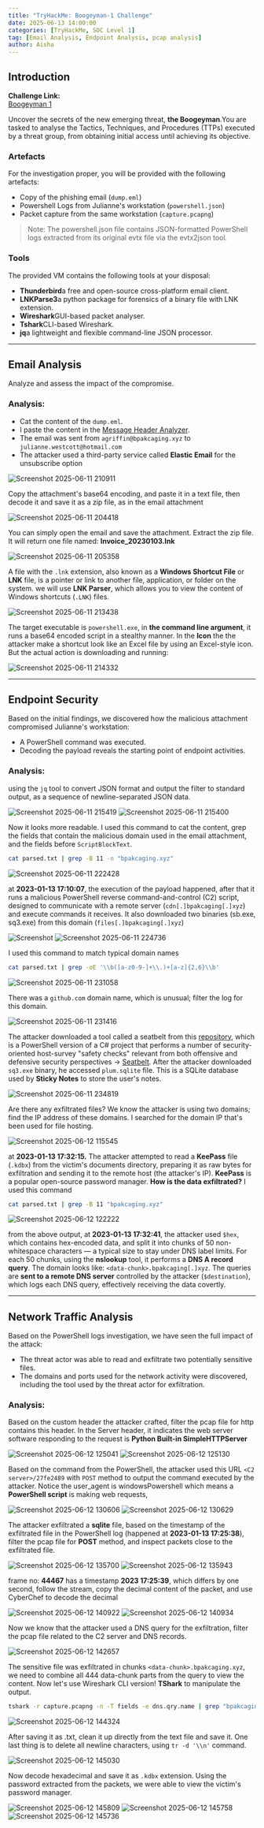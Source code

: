```yaml
---
title: "TryHackMe: Boogeyman-1 Challenge"
date: 2025-06-13 14:00:00
categories: [TryHackMe, SOC Level 1]
tag: [Email Analysis, Endpoint Analysis, pcap analysis]
author: Aisha
---
```



## Introduction

**Challenge Link:**  
[Boogeyman 1](https://tryhackme.com/room/boogeyman1)

Uncover the secrets of the new emerging threat, **the Boogeyman**.You are tasked to analyse the Tactics, Techniques, and Procedures (TTPs) executed by a threat group, from obtaining initial access until achieving its objective.

### Artefacts

For the investigation proper, you will be provided with the following artefacts:

- Copy of the phishing email (`dump.eml`)
- Powershell Logs from Julianne's workstation (`powershell.json`)
- Packet capture from the same workstation (`capture.pcapng`)

> Note: The powershell.json file contains JSON-formatted PowerShell logs extracted from its original evtx file via the evtx2json tool.


### Tools

The provided VM contains the following tools at your disposal:

- **Thunderbird**a free and open-source cross-platform email client.
- **LNKParse3**a python package for forensics of a binary file with LNK extension.
- **Wireshark**GUI-based packet analyser.
- **Tshark**CLI-based Wireshark.
- **jq**a lightweight and flexible command-line JSON processor.

---

## Email Analysis

Analyze and assess the impact of the compromise.

### **Analysis**:

- Cat the content of the `dump.eml`.
- I paste the content in the [Message Header Analyzer](https://mha.azurewebsites.net/).
- The email was sent from `agriffin@bpakcaging.xyz` to `julianne.westcott@hotmail.com`
- The attacker used a third-party service called **Elastic Email** for the unsubscribe option

![Screenshot 2025-06-11 210911](https://github.com/user-attachments/assets/0c3b7998-dc34-449a-ba72-62c13faf1f3e)

Copy the attachment's base64 encoding, and paste it in a text file, then decode it and save it as a zip file, as in the email attachment 

![Screenshot 2025-06-11 204418](https://github.com/user-attachments/assets/a5e2c801-0a04-48e5-b737-d090e74b1448)

You can simply open the email and save the attachment. Extract the zip file. It will return one file named: **Invoice_20230103.lnk**

![Screenshot 2025-06-11 205358](https://github.com/user-attachments/assets/706c77cc-2666-4adb-8c61-a4baf3055034)

A file with the `.lnk` extension, also known as a **Windows Shortcut File** or **LNK** file, is a pointer or link to another file, application, or folder on the system. we will use **LNK Parser**, which allows you to view the content of Windows shortcuts (`.LNK`) files.

![Screenshot 2025-06-11 213438](https://github.com/user-attachments/assets/ae079500-d82a-4056-95fb-e5773357d1bb)

The target executable is `powershell.exe`, in **the command line argument**, it runs a base64 encoded script in a stealthy manner. In the **Icon** the the attacker make a shortcut look like an Excel file by using an Excel-style icon. But the actual action is downloading and running:

![Screenshot 2025-06-11 214332](https://github.com/user-attachments/assets/d789d682-6472-4c50-9403-024b5f4cc02b)

---

## Endpoint Security

Based on the initial findings, we discovered how the malicious attachment compromised Julianne's workstation:

- A PowerShell command was executed.
- Decoding the payload reveals the starting point of endpoint activities.

### **Analysis:**

using the `jq` tool to convert JSON format and output the filter to standard output, as a sequence of newline-separated JSON data.

![Screenshot 2025-06-11 215419](https://github.com/user-attachments/assets/1514ccd6-671f-43fb-910e-9bde4259b98e)
![Screenshot 2025-06-11 215400](https://github.com/user-attachments/assets/73f66b77-9590-464d-8f1a-d6ccb2665468)

Now it looks more readable. I used this command to cat the content, grep the fields that contain the malicious domain used in the email attachment, and the fields before `ScriptBlockText`.

```bash
cat parsed.txt | grep -B 11 -n "bpakcaging.xyz"

```
![Screenshot 2025-06-11 222428](https://github.com/user-attachments/assets/11356aff-0d18-4c94-991d-bdd3d8787cc3)

at **2023-01-13 17:10:07**, the execution of the payload happened, after that it runs a malicious PowerShell reverse command-and-control (C2) script, designed to communicate with a remote server (`cdn[.]bpakcaging[.]xyz`) and execute commands it receives. It also downloaded two binaries (sb.exe, sq3.exe) from this domain (`files[.]bpakcaging[.]xyz`)

![Screenshot ](https://github.com/user-attachments/assets/3d4eacee-7677-4798-9021-d03dda549a09)
![Screenshot 2025-06-11 224736](https://github.com/user-attachments/assets/b5cb913a-4d4b-4bca-ae1c-58c883334ac7)


I used this command to match typical domain names

```bash
cat parsed.txt | grep -oE '\\b([a-z0-9-]+\\.)+[a-z]{2,6}\\b'

```

![Screenshot 2025-06-11 231058](https://github.com/user-attachments/assets/8d867c8c-1236-4596-8d4d-fc48fa6de673)

There was a `github.com` domain name, which is unusual; filter the log for this domain.

![Screenshot 2025-06-11 231416](https://github.com/user-attachments/assets/bb1589bd-7310-44ab-84d4-d207b3df0845)

The attacker downloaded a tool called a seatbelt from this [repository](https://github.com/S3cur3Th1sSh1t/PowerSharpPack), which is a PowerShell version of a C# project that performs a number of security-oriented host-survey "safety checks" relevant from both offensive and defensive security perspectives -> [Seatbelt](https://github.com/GhostPack/Seatbelt). After the attacker downloaded `sq3.exe` binary, he accessed `plum.sqlite` file. This is a SQLite database used by **Sticky Notes** to store the user's notes.

![Screenshot 2025-06-11 234819](https://github.com/user-attachments/assets/189efcbe-3c2d-4fad-a3cb-c217fb43454c)

Are there any exfiltrated files? We know the attacker is using two domains; find the IP address of these domains. I searched for the domain IP that's been used for file hosting.

![Screenshot 2025-06-12 115545](https://github.com/user-attachments/assets/b2cfc0e8-7e77-4c31-b5bb-f11e17b6b568)

at **2023-01-13 17:32:15.** The attacker attempted to read a **KeePass** file (`.kdbx`) from the victim's documents directory, preparing it as raw bytes for exfiltration and sending it to the remote host (the attacker's IP). **KeePass** is a popular open-source password manager.
**How is the data exfiltrated?** I used this command

```bash
cat parsed.txt | grep -B 11 "bpakcaging.xyz"

```

![Screenshot 2025-06-12 122222](https://github.com/user-attachments/assets/18afc084-be42-45ed-a27b-669d8a2e9780)

from the above output, at **2023-01-13 17:32:41**, the attacker used `$hex`, which contains hex-encoded data, and split it into chunks of 50 non-whitespace characters — a typical size to stay under DNS label limits. For each 50 chunks, using the **nslookup** tool, it performs a **DNS A record query**. The domain looks like: `<data-chunk>.bpakcaging[.]xyz`. The queries are **sent to a remote DNS server** controlled by the attacker (`$destination`), which logs each DNS query, effectively receiving the data covertly.

---

## Network Traffic Analysis

Based on the PowerShell logs investigation, we have seen the full impact of the attack:

- The threat actor was able to read and exfiltrate two potentially sensitive files.
- The domains and ports used for the network activity were discovered, including the tool used by the threat actor for exfiltration.

### Analysis:

Based on the custom header the attacker crafted, filter the pcap file for http contains this header. In the Server header, it indicates the web server software responding to the request is **Python Built-in SimpleHTTPServer**

![Screenshot 2025-06-12 125041](https://github.com/user-attachments/assets/d5b710ea-12b5-4551-84c5-be92b615c256)
![Screenshot 2025-06-12 125130](https://github.com/user-attachments/assets/88129903-7bad-4746-a66a-a52b73a38bba)

Based on the command from the PowerShell, the attacker used this URL `<C2 server>/27fe2489` with `POST` method to output the command executed by the attacker. Notice the user_agent is windowsPowershell which means a **PowerShell script** is making web requests,

![Screenshot 2025-06-12 130606](https://github.com/user-attachments/assets/4bf63b5c-6467-4e9a-916a-b45b9c22edd8)
![Screenshot 2025-06-12 130629](https://github.com/user-attachments/assets/b7829fc4-2569-4ca3-b0be-3100ca8cc708)

The attacker exfiltrated a **sqlite** file, based on the timestamp of the exfiltrated file in the PowerShell log (happened at **2023-01-13 17:25:38**), filter the pcap file for **POST** method, and inspect packets close to the exfiltrated file.

![Screenshot 2025-06-12 135700](https://github.com/user-attachments/assets/c5b928f3-ee89-47b9-b932-6689ffcd047b)
![Screenshot 2025-06-12 135943](https://github.com/user-attachments/assets/5a66717f-c9d0-4b51-872a-49f780ad6f64)

frame no: **44467** has a timestamp **2023 17:25:39**, which differs by one second, follow the stream, copy the decimal content of the packet, and use CyberChef to decode the decimal

![Screenshot 2025-06-12 140922](https://github.com/user-attachments/assets/05992ad4-6c61-4112-b105-838f6211276e)
![Screenshot 2025-06-12 140934](https://github.com/user-attachments/assets/02b6103d-895b-4ba7-bbde-3006c561fa91)

Now we know that the attacker used a DNS query for the exfiltration, filter the pcap file related to the C2 server and DNS records.

![Screenshot 2025-06-12 142657](https://github.com/user-attachments/assets/c520bc90-e090-40aa-941d-3acd60c78f84)

The sensitive file was exfiltrated in chunks `<data-chunk>.bpakcaging.xyz`, we need to combine all 444 data-chunk parts from the query to view the content. Now let's use Wireshark CLI version! **TShark** to manipulate the output.

```bash
tshark -r capture.pcapng -n -T fields -e dns.qry.name | grep "bpakcaging.xyz" | cut -f 1 -d "." | uniq > chunk-data.txt

```

![Screenshot 2025-06-12 144324](https://github.com/user-attachments/assets/9a0bd868-08c4-4b83-937e-ff02b0ebef16)

After saving it as .txt, clean it up directly from the text file and save it. One last thing is to delete all newline characters, using `tr -d '\\n'` command.

![Screenshot 2025-06-12 145030](https://github.com/user-attachments/assets/098e1ff4-6ecb-464b-8a19-52d175c81998)

Now decode hexadecimal and save it as `.kdbx` extension. Using the password extracted from the packets, we were able to view the victim's password manager.

![Screenshot 2025-06-12 145809](https://github.com/user-attachments/assets/fd281a43-3a31-4a19-a327-0e578ff43e4e)
![Screenshot 2025-06-12 145758](https://github.com/user-attachments/assets/a565fafc-39d6-41cf-9d72-c8d7833edba9)
![Screenshot 2025-06-12 145736](https://github.com/user-attachments/assets/e623841e-fb13-4aaa-acab-f3ce471af924)



